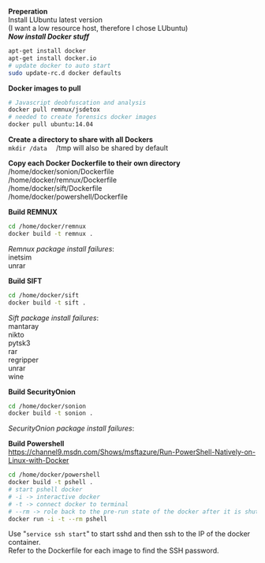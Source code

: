 **Preperation**  
Install LUbuntu latest version  
(I want a low resource host, therefore I chose LUbuntu)  
***Now install Docker stuff***  
```bash
apt-get install docker  
apt-get install docker.io  
# update docker to auto start
sudo update-rc.d docker defaults  
```

**Docker images to pull**  
```bash
# Javascript deobfuscation and analysis
docker pull remnux/jsdetox  
# needed to create forensics docker images  
docker pull ubuntu:14.04  
```


**Create a directory to share with all Dockers**  
```mkdir /data  ```
/tmp will also be shared by default


**Copy each Docker Dockerfile to their own directory**  
/home/docker/sonion/Dockerfile  
/home/docker/remnux/Dockerfile  
/home/docker/sift/Dockerfile  
/home/docker/powershell/Dockerfile  


**Build REMNUX**  
```bash
cd /home/docker/remnux   
docker build -t remnux .  
```
_Remnux package install failures_:  
inetsim  
unrar  


**Build SIFT**  
```bash
cd /home/docker/sift  
docker build -t sift .  
```
_Sift package install failures_:  
mantaray  
nikto  
pytsk3  
rar  
regripper  
unrar  
wine  


**Build SecurityOnion**
```bash
cd /home/docker/sonion  
docker build -t sonion .  
```
_SecurityOnion package install failures_:  


**Build Powershell**  
https://channel9.msdn.com/Shows/msftazure/Run-PowerShell-Natively-on-Linux-with-Docker
```bash
cd /home/docker/powershell
docker build -t pshell .  
# start pshell docker
# -i -> interactive docker
# -t -> connect docker to terminal
# --rm -> role back to the pre-run state of the docker after it is shutdown
docker run -i -t --rm pshell
```


Use "```service ssh start```" to start sshd and then ssh to the IP of the docker container.  
Refer to the Dockerfile for each image to find the SSH password.  
